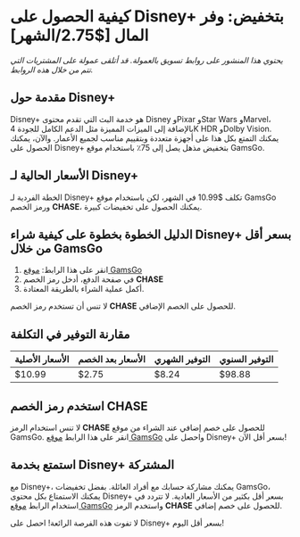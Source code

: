 # كيفية الحصول على Disney+ بتخفيض: وفر المال [$2.75/الشهر]

*يحتوي هذا المنشور على روابط تسويق بالعمولة. قد أتلقى عمولة على المشتريات التي تتم من خلال هذه الروابط.*

## مقدمة حول Disney+

Disney+ هو خدمة البث التي تقدم محتوى Disney وPixar وStar Wars وMarvel، بالإضافة إلى الميزات المميزة مثل الدعم الكامل للجودة 4K HDR وDolby Vision. يمكنك التمتع بكل هذا على أجهزة متعددة وبتقييم مناسب لجميع الأعمار. والآن، يمكنك الحصول على Disney+ بتخفيض مذهل يصل إلى 75٪ باستخدام موقع GamsGo.

## الأسعار الحالية لـ Disney+

الخطة الفردية لـ Disney+ تكلف $10.99 في الشهر، لكن باستخدام موقع GamsGo ورمز الخصم **CHASE**، يمكنك الحصول على تخفيضات كبيرة.

## الدليل الخطوة بخطوة على كيفية شراء Disney+ بسعر أقل من خلال GamsGo

1. انقر على هذا الرابط: [موقع GamsGo](https://www.gamsgo.com/partner/ykeX7B)
2. في صفحة الدفع، أدخل رمز الخصم **CHASE**
3. أكمل عملية الشراء بالطريقة المعتادة.

لا تنس أن تستخدم رمز الخصم **CHASE** للحصول على الخصم الإضافي.

## مقارنة التوفير في التكلفة

| الأسعار الأصلية | الأسعار بعد الخصم | التوفير الشهري | التوفير السنوي |
| --- | --- | --- | --- |
| $10.99 | $2.75 | $8.24 | $98.88 |

## استخدم رمز الخصم CHASE

لا تنس استخدام الرمز **CHASE** للحصول على خصم إضافي عند الشراء من موقع GamsGo. انقر على هذا الرابط [موقع GamsGo](https://www.gamsgo.com/partner/ykeX7B) واحصل على Disney+ بسعر أقل الآن!

## استمتع بخدمة Disney+ المشتركة

مع Disney+، يمكنك مشاركة حسابك مع أفراد العائلة. بفضل تخفيضات GamsGo، يمكنك الاستمتاع بكل محتوى Disney+ بسعر أقل بكثير من الأسعار العادية. لا تتردد في استخدام الرابط [موقع GamsGo](https://www.gamsgo.com/partner/ykeX7B) واستخدم الرمز **CHASE** للحصول على خصم إضافي.

لا تفوت هذه الفرصة الرائعة! احصل على Disney+ بسعر أقل اليوم!